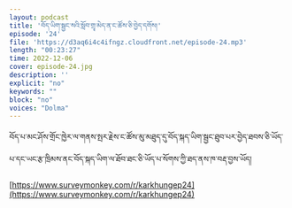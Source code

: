 ```yaml
---
layout: podcast
title: 'བོད་ཡིག་སྦྱང་སའི་སློབ་གྲྭ་མེད་ན་ང་ཚོས་ཅི་བྱེད་དགོས།'
episode: '24'
file: 'https://d3aq6i4c4ifngz.cloudfront.net/episode-24.mp3'
length: "00:23:27"
time: 2022-12-06
cover: episode-24.jpg
description: ''
explicit: "no"
keywords: ""
block: "no"
voices: "Dolma"
---
```

བོད་པ་མང་ཤོས་གྲོང་ཁྱེར་ལ་གནས་སྤར་རྗེས་ང་ཚོས་མུ་མཐུད་དུ་བོད་སྐད་ཡིག་སྦྱང་ཐུབ་པར་བྱེད་ཐབས་ཅི་ཡོད་པ་དང་ཡང་རྩ་ཁྲིམས་ནང་བོད་སྐད་ཡིག་ལ་ཐོབ་ཐང་ཅི་ཡོད་པ་སོགས་ཀྱི་ཐད་ནས་ཁ་བརྡ་བྱས་ཡོད།

[https://www.surveymonkey.com/r/karkhungep24](https://www.surveymonkey.com/r/karkhungep24)